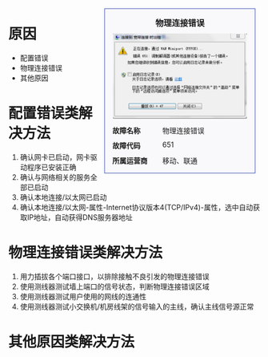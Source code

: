 <!-- TITLE: 故障 651 物理连接错误 -->
<!-- SUBTITLE: 本错误涵盖三大运营商 -->

<!-- overview -->
<div class="overview" style="float:right;border: 1px solid #4054b2;padding:10px;width:280px;background-color: #f9f9fb;margin:10px;">
<div class="overview-header" style="text-align: center;margin: 5px 0">
<h3 style="margin:0 0 10px">物理连接错误</h3>
 
<img src="/uploads/651.png" />
</div>

<div class="overview-main" style="text-align: left;">
<div class="overview-item" style="display: grid; grid-template-columns: 100px 1fr;">
<p style="font-weight: 600;margin: 5px;padding:0;">故障名称</p>
<p style="margin:5px;padding:0;">物理连接错误</p>
</div>

<div class="overview-item" style="display: grid; grid-template-columns: 100px 1fr;">
<p style="font-weight: 600;margin: 5px;padding:0;">故障代码</p>
<p style="margin:5px;padding:0;">651</p>
</div>

<div class="overview-item" style="display: grid; grid-template-columns: 100px 1fr;">
<p style="font-weight: 600;margin: 5px;padding:0;">所属运营商</p>
<p style="margin:5px;padding:0;">移动、联通</p>
</div>
</div>
</div>

# 原因

- 配置错误
- 物理连接错误
- 其他原因

# 配置错误类解决方法
1. 确认网卡已启动，网卡驱动程序已安装正确
2. 确认与网络相关的服务全部已启动
3. 确认本地连接/以太网已启动
4. 确认本地连接/以太网-属性-Internet协议版本4(TCP/IPv4)-属性，选中自动获取IP地址，自动获得DNS服务器地址

# 物理连接错误类解决方法
1. 用力插拔各个端口接口，以排除接触不良引发的物理连接错误
2. 使用测线器测试墙上端口的信号状态，判断物理连接错误区域
3. 使用测线器测试用户使用的网线的连通性
4. 使用测线器测试小交换机/机房线架的信号输入的主线，确认主线信号源正常

# 其他原因类解决方法